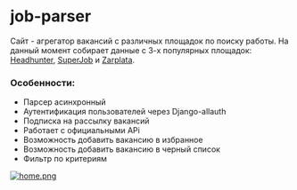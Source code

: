# job-parser
Сайт - агрегатор вакансий с различных площадок по поиску работы. На данный момент собирает данные с 3-х популярных площадок: [Headhunter](https://hh.ru/), [SuperJob](https://superjob.ru) и [Zarplata](https://zarplata.ru).

### Особенности:

- Парсер асинхронный
- Аутентификация пользователей через Django-allauth
- Подписка на рассылку вакансий
- Работает с официальными APi
- Возможность добавить вакансию в избранное
- Возможность добавить вакансию в черный список
- Фильтр по критериям  

[![home.png](https://i.postimg.cc/HLRSttdv/home.png)](https://postimg.cc/nsKYFBsq)
